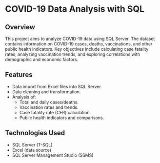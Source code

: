 # COVID-19 Data Analysis with SQL

## Overview
This project aims to analyze COVID-19 data using SQL Server. The dataset contains information on COVID-19 cases, deaths, vaccinations, and other public health indicators. Key objectives include calculating case fatality rates, analyzing vaccination trends, and exploring correlations with demographic and economic factors.

## Features
- Data import from Excel files into SQL Server.
- Data cleaning and transformation.
- Analysis of:
  - Total and daily cases/deaths.
  - Vaccination rates and trends.
  - Case fatality rate (CFR) calculation.
  - Public health indicators and comparisons.

## Technologies Used
- SQL Server (T-SQL)
- Excel (data source)
- SQL Server Management Studio (SSMS)
